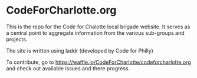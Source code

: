 # CodeForCharlotte.org

This is the repo for the Code for Chalotte local brigade website. It serves as a central point to aggregate information from the various sub-groups and projects.

The site is written using laddr (developed by Code for Philly)

To contribute, go to https://waffle.io/CodeForCharlotte/codeforcharlotte.org and check out available issues and there progress.
